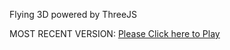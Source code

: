 Flying 3D powered by ThreeJS

MOST RECENT VERSION: [Please Click here to Play](https://rawcdn.githack.com/alperenbutun/Flying-3d/5442324/index.html)
